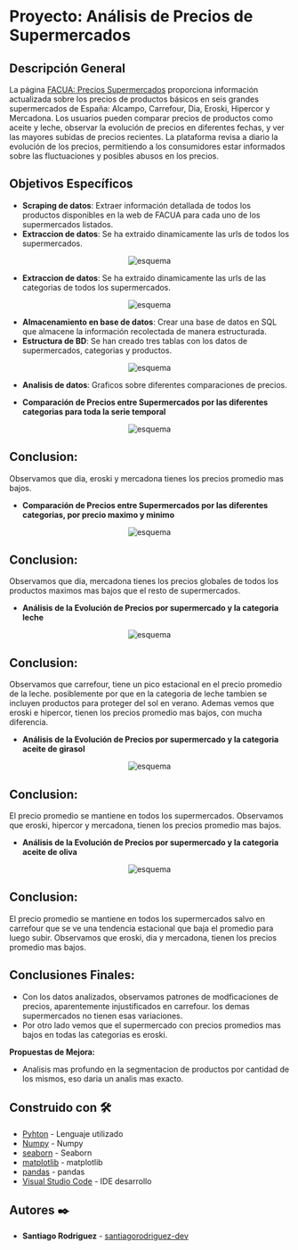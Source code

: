 # Proyecto: Análisis de Precios de Supermercados

## Descripción General

La página [FACUA: Precios Supermercados](https://super.facua.org/) proporciona información actualizada sobre los precios de productos básicos en seis grandes supermercados de España: Alcampo, Carrefour, Dia, Eroski, Hipercor y Mercadona. Los usuarios pueden comparar precios de productos como aceite y leche, observar la evolución de precios en diferentes fechas, y ver las mayores subidas de precios recientes. La plataforma revisa a diario la evolución de los precios, permitiendo a los consumidores estar informados sobre las fluctuaciones y posibles abusos en los precios.

## Objetivos Específicos

- **Scraping de datos**: Extraer información detallada de todos los productos disponibles en la web de FACUA para cada uno de los supermercados listados.
- **Extraccion de datos**: Se ha extraido dinamicamente las urls de todos los supermercados.
<div style="text-align: center;">
  <img src="https://github.com/santiagorodriguez-dev/Proyecto4-AnalisisSupermercados/blob/main/images/listado_super.PNG" alt="esquema" />
</div>

- **Extraccion de datos**: Se ha extraido dinamicamente las urls de las categorias de todos los supermercados.

<div style="text-align: center;">
  <img src="https://github.com/santiagorodriguez-dev/Proyecto4-AnalisisSupermercados/blob/main/images/categorias.PNG" alt="esquema" />
</div>

- **Almacenamiento en base de datos**: Crear una base de datos en SQL que almacene la información recolectada de manera estructurada.
- **Estructura de BD**: Se han creado tres tablas con los datos de supermercados, categorias y productos.
<div style="text-align: center;">
  <img src="https://github.com/santiagorodriguez-dev/Proyecto4-AnalisisSupermercados/blob/main/images/diagrama.PNG" alt="esquema" />
</div>

- **Analisis de datos**: Graficos sobre diferentes comparaciones de precios.

- **Comparación de Precios entre Supermercados por las diferentes categorias para toda la serie temporal**

<div style="text-align: center;">
  <img src="https://github.com/santiagorodriguez-dev/Proyecto4-AnalisisSupermercados/blob/main/images/01.png" alt="esquema" />
</div>

## Conclusion:
Observamos que dia, eroski y mercadona tienes los precios promedio mas bajos.

- **Comparación de Precios entre Supermercados por las diferentes categorias, por precio maximo y minimo**

<div style="text-align: center;">
  <img src="https://github.com/santiagorodriguez-dev/Proyecto4-AnalisisSupermercados/blob/main/images/02.png" alt="esquema" />
</div>

## Conclusion:
Observamos que dia, mercadona tienes los precios globales de todos los productos maximos mas bajos que el resto de supermercados.

- **Análisis de la Evolución de Precios por supermercado y la categoria leche**
 
<div style="text-align: center;">
  <img src="https://github.com/santiagorodriguez-dev/Proyecto4-AnalisisSupermercados/blob/main/images/03.png" alt="esquema" />
</div>

## Conclusion:
Observamos que carrefour, tiene un pico estacional en el precio promedio de la leche. posiblemente por que en la categoria de leche tambien se incluyen productos
para proteger del sol en verano. Ademas vemos que eroski e hipercor, tienen los precios promedio mas bajos, con mucha diferencia.

- **Análisis de la Evolución de Precios por supermercado y la categoria aceite de girasol**
  
<div style="text-align: center;">
  <img src="https://github.com/santiagorodriguez-dev/Proyecto4-AnalisisSupermercados/blob/main/images/04.png" alt="esquema" />
</div>

## Conclusion:
El precio promedio se mantiene en todos los supermercados. Observamos que eroski, hipercor y mercadona, tienen los precios promedio mas bajos.

- **Análisis de la Evolución de Precios por supermercado y la categoria aceite de oliva**
  
<div style="text-align: center;">
  <img src="https://github.com/santiagorodriguez-dev/Proyecto4-AnalisisSupermercados/blob/main/images/05.png" alt="esquema" />
</div>

## Conclusion:
El precio promedio se mantiene en todos los supermercados salvo en carrefour que se ve una tendencia estacional que baja el promedio para luego subir. Observamos que eroski, dia y mercadona, tienen los precios promedio mas bajos.
  
## Conclusiones Finales:
   - Con los datos analizados, observamos patrones de modficaciones de precios, aparentemente injustificados en carrefour. los demas supermercados no tienen esas variaciones.
   - Por otro lado vemos que el supermercado con precios promedios mas bajos en todas las categorias es eroski.

**Propuestas de Mejora:**
   - Analisis mas profundo en la segmentacion de productos por cantidad de los mismos, eso daria un analis mas exacto.
  
## Construido con 🛠️

* [Pyhton](https://www.python.org/) - Lenguaje utilizado
* [Numpy](https://numpy.org/doc/stable/) - Numpy
* [seaborn](https://seaborn.pydata.org/tutorial.html) - Seaborn
* [matplotlib](https://matplotlib.org/stable/users/index) - matplotlib
* [pandas](https://pandas.pydata.org/docs/) - pandas
* [Visual Studio Code](https://code.visualstudio.com/) - IDE desarrollo
  
## Autores ✒️

* **Santiago Rodriguez** - [santiagorodriguez-dev](https://github.com/santiagorodriguez-dev)
